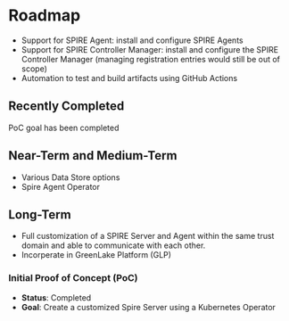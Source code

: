 # Roadmap
* Support for SPIRE Agent: install and configure SPIRE Agents
* Support for SPIRE Controller Manager: install and configure the SPIRE Controller Manager (managing registration entries would still be out of scope)
* Automation to test and build artifacts using GitHub Actions

## Recently Completed
PoC goal has been completed

## Near-Term and Medium-Term
* Various Data Store options
* Spire Agent Operator

## Long-Term
* Full customization of a SPIRE Server and Agent within the same trust domain and able to communicate with each other.
* Incorperate in GreenLake Platform (GLP)

### Initial Proof of Concept (PoC)

- **Status**: Completed
- **Goal**: Create a customized Spire Server using a Kubernetes Operator